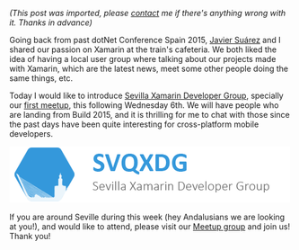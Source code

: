 *(This post was imported, please [contact](/?i=contact) me if there's anything wrong with it. Thanks in advance)*

Going back from past dotNet Conference Spain 2015, <a href="https://twitter.com/jsuarezruiz" target="_blank">Javier Suárez</a> and I shared our passion on Xamarin at the train's cafeteria. We both liked the idea of having a local user group where talking about our projects made with Xamarin, which are the latest news, meet some other people doing the same things, etc.

Today I would like to introduce <a href="http://www.meetup.com/SevillaXamarinDevelopers/" target="_blank">Sevilla Xamarin Developer Group</a>, specially our <a href="http://www.meetup.com/SevillaXamarinDevelopers/events/222107171/" target="_blank">first meetup</a>, this following Wednesday 6th. We will have people who are landing from Build 2015, and it is thrilling for me to chat with those since the past days have been quite interesting for cross-platform mobile developers.

<a href="http://www.meetup.com/SevillaXamarinDevelopers/"><img class="aligncenter size-full wp-image-42" src="items/images/svqxdg-blue.png" alt="SVQXDG" width="500" height="100" /></a>

If you are around Seville during this week (hey Andalusians we are looking at you!), and would like to attend, please visit our <a href="http://www.meetup.com/SevillaXamarinDevelopers/" target="_blank">Meetup group</a> and join us! Thank you!